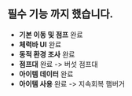 ## 필수 기능 까지 했습니다.

- **기본 이동 및 점프**
    완료
- **체력바 UI**
    완료
- **동적 환경 조사**
    완료
- **점프대**
    완료 -> 버섯 점프대
- **아이템 데이터**
    완료
- **아이템 사용**
    완료 -> 지속회복 햄버거
